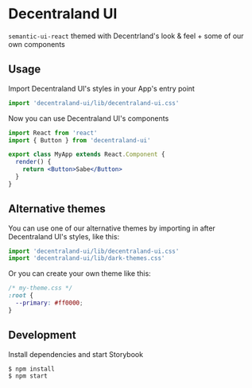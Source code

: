 # Decentraland UI

`semantic-ui-react` themed with Decentrland's look & feel + some of our own components

## Usage

Import Decentraland UI's styles in your App's entry point

```jsx
import 'decentraland-ui/lib/decentraland-ui.css'
```

Now you can use Decentraland UI's components

```jsx
import React from 'react'
import { Button } from 'decentraland-ui'

export class MyApp extends React.Component {
  render() {
    return <Button>Sabe</Button>
  }
}
```

## Alternative themes

You can use one of our alternative themes by importing in after Decentraland UI's styles, like this:

```jsx
import 'decentraland-ui/lib/decentraland-ui.css'
import 'decentraland-ui/lib/dark-themes.css'
```

Or you can create your own theme like this:

```css
/* my-theme.css */
:root {
  --primary: #ff0000;
}
```

## Development

Install dependencies and start Storybook

```
$ npm install
$ npm start
```
